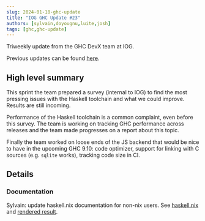 ```yaml
---
slug: 2024-01-18-ghc-update
title: "IOG GHC Update #23"
authors: [sylvain,doyougnu,luite,josh]
tags: [ghc,ghc-update]
---
```


Triweekly update from the GHC DevX team at IOG.

<!-- truncate -->

Previous updates can be found [here](https://engineering.iog.io/tags/ghc-update).

## High level summary

This sprint the team prepared a survey (internal to IOG) to find the most
pressing issues with the Haskell toolchain and what we could improve. Results
are still incoming.

Performance of the Haskell toolchain is a common complaint, even before this
survey. The team is working on tracking GHC performance across releases and
the team made progresses on a report about this topic.

Finally the team worked on loose ends of the JS backend that would be
nice to have in the upcoming GHC 9.10: code optimizer, support for linking with
C sources (e.g. `sqlite` works), tracking code size in CI.

## Details

### Documentation

Sylvain: update haskell.nix documentation for non-nix users. See
[haskell.nix](https://github.com/input-output-hk/haskell.nix/pull/2006) and
[rendered result](https://input-output-hk.github.io/haskell.nix/).



